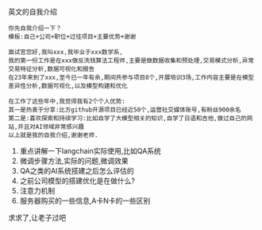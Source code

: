 英文的自我介绍
```text
你先自我介绍一下？
模板:自己+公司+职位+过往项目+主要优势+谢谢

面试官您好,我叫xxx,我毕业于xxx数学系,
我的第一份工作是在xxx做反洗钱算法工程师,主要是做数据收集和预处理,交易模式分析,异常交易特征分析,数据可视化和报告
在23年来到了xxx,至今已一年有余,期间共参与项目8个,开展培训3场,工作内容主要是在模型差异性分析,数据可视化,以及模型构建和优化

在工作了这些年中,我觉得我有2个个人优势:
其一是热衷于分享:比方github开源项目已经近50个,运营社交媒体账号,有粉丝900余名
第二是:喜欢探索和持续学习:比如自学了大模型相关的知识,自学了日语和吉他,做过自己的网站,并且对AI领域非常感兴趣
以上就是我的自我介绍,谢谢老师.
```
1. 重点讲解一下langchain实际使用,比如QA系统
2. 微调步骤方法,实际的问题,微调效果
3. QA之类的AI系统搭建之后怎么评估的
4. 之前公司模型的搭建优化是在做什么?
5. 注意力机制
6. 服务器购买的一些信息,A卡N卡的一些区别

求求了,让老子过吧
